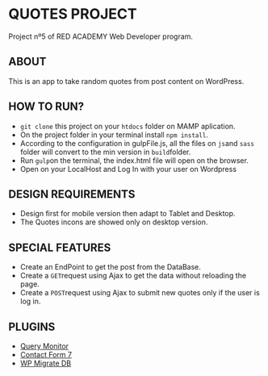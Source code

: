 # QUOTES PROJECT

Project nº5 of RED ACADEMY Web Developer program.

## ABOUT

This is an app to take random quotes from post content on WordPress.

##  HOW TO RUN?

 + `git clone` this project on your `htdocs` folder on MAMP aplication.
 + On the project folder in your terminal install `npm install`. 
 + According to the configuration in gulpFile.js, all the files on `js`and `sass` folder will convert to the min version in `build`folder.
 + Run `gulp`on the terminal, the index.html file will open on the browser.
 + Open on your LocalHost and Log In with your user on Wordpress
 

## DESIGN REQUIREMENTS
  
  + Design first for mobile version then adapt to Tablet and Desktop.
  + The Quotes incons are showed only on desktop version.
  
  ##  SPECIAL FEATURES
  
  + Create an EndPoint to get the post from the DataBase.
  + Create a `GET`request using Ajax to get the data without reloading the page.
  + Create a `POST`request using Ajax to submit new quotes only if the user is log in.
  
 ## PLUGINS
  + [Query Monitor](https://wordpress.org/plugins/query-monitor/)
  + [Contact Form 7](https://wordpress.org/plugins/contact-form-7/)
  + [WP Migrate DB](https://wordpress.org/plugins/wp-migrate-db/)

  

